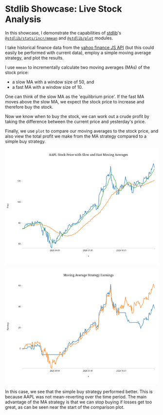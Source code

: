 # Stdlib Showcase: Live Stock Analysis

In this showcase, I demonstrate the capabilities of [stdlib](https://github.com/stdlib-js/stdlib)'s [`@stdlib/stats/incr/mmean`](https://github.com/stdlib-js/stdlib/tree/develop/lib/node_modules/%40stdlib/stats/incr/mmean) and [`@stdlib/plot`](https://github.com/stdlib-js/stdlib/tree/develop/lib/node_modules/%40stdlib/plot) modules.

I take historical finance data from the [yahoo finance JS API](https://github.com/gadicc/node-yahoo-finance2/) (but this could easily be performed with current data), employ a simple moving average strategy, and plot the results.

I use `mmean` to incrementally calculate two moving averages (MAs) of the stock price:
- a slow MA with a window size of 50, and
- a fast MA with a window size of 10.

One can think of the slow MA as the 'equilibrium price'. If the fast MA moves above the slow MA, we expect the stock price to increase and therefore buy the stock.

Now we know when to buy the stock, we can work out a crude profit by taking the difference between the current price and yesterday's price.

Finally, we use `plot` to compare our moving averages to the stock price, and also view the total profit we make from the MA strategy compared to a simple buy strategy.

![](stock-ma-plot.png)

![](earnings-plot.png)

In this case, we see that the simple buy strategy performed better. This is because AAPL was not mean-reverting over the time period. The main advantage of the MA strategy is that we can stop buying if losses get too great, as can be seen near the start of the comparison plot.

